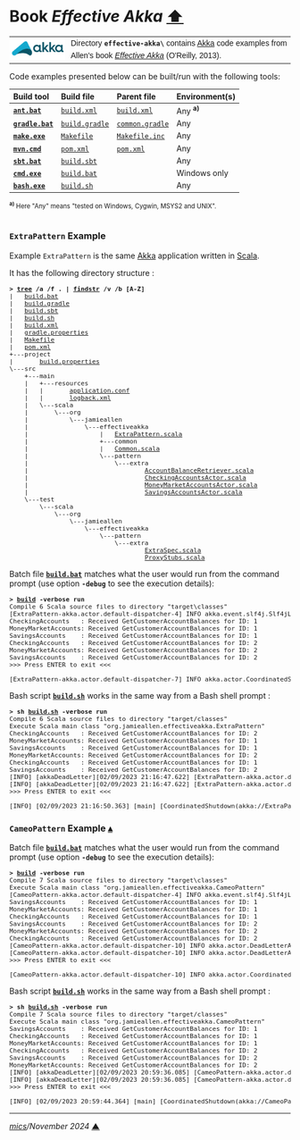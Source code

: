 # <span id="top">Book <i>Effective Akka</i></span> <span style="size:30%;"><a href="../README.md">⬆</a></span>

<table style="font-family:Helvetica,Arial;line-height:1.6;">
  <tr>
  <td style="border:0;padding:0 10px 0 0;min-width:100px;"><a href="https://akka.io/"><img style="border:0;" src="../docs/images/akka.svg" width="100" alt="Akka project"/></a></td>
  <td style="border:0;padding:0;vertical-align:text-top;">Directory <strong><code>effective-akka\</code></strong> contains <a href="https://akka.io/" alt="Akka">Akka</a> code examples from Allen's book <a href="https://www.oreilly.com/library/view/effective-akka/9781449360061/"><i>Effective Akka</i></a> (O'Reilly, 2013).
  </td>
  </tr>
</table>

Code examples presented below can be built/run with the following tools:

| Build&nbsp;tool | Build&nbsp;file | Parent&nbsp;file | Environment(s) |
|:----------------|:----------------|:----------------|:---------------|
| [**`ant.bat`**][apache_ant_cli] | [`build.xml`](./Chapter02/ExtraPattern/build.xml) | [`build.xml`](./build.xml) | Any <sup><b>a)</b></sup> |
| [**`gradle.bat`**][gradle_cli] | [`build.gradle`](./Chapter02/ExtraPattern/build.gradle) | [`common.gradle`](./common.gradle) | Any |
| [**`make.exe`**][make_cli] | [`Makefile`](./Chapter02/ExtraPattern/Makefile) | [`Makefile.inc`](./Makefile.inc) | Any |
| [**`mvn.cmd`**][apache_maven_cli] | [`pom.xml`](./Chapter02/ExtraPattern/pom.xml) | [`pom.xml`](./pom.xml) | Any |
| [**`sbt.bat`**][sbt_cli] | [`build.sbt`](./Chapter02/ExtraPattern/build.sbt) | &nbsp;        | Any |
| [**`cmd.exe`**][cmd_cli] | [`build.bat`](./Chapter02/ExtraPattern/build.bat) |  &nbsp;        | Windows only |
| [**`bash.exe`**][bash_cli] | [`build.sh`](./Chapter02/CameoPattern/build.sh) | | Any |
<div style="font-size:80%;">
<sup><b>a)</b></sup> Here "Any" means "tested on Windows, Cygwin, MSYS2 and UNIX".<br/>&nbsp;
</div>

### <span id="extra_pattern">`ExtraPattern` Example</span>

Example `ExtraPattern` is the same [Akka] application written in [Scala].

It has the following directory structure :

<pre style="font-size:80%;">
<b>&gt; <a href="">tree</a> /a /f . | <a href="">findstr</a> /v /b [A-Z]</b>
|   <a href="./Chapter02/ExtraPattern/build.bat">build.bat</a>
|   <a href="./Chapter02/ExtraPattern/build.gradle">build.gradle</a>
|   <a href="./Chapter02/ExtraPattern/build.sbt">build.sbt</a>
|   <a href="./Chapter02/ExtraPattern/build.sh">build.sh</a>
|   <a href="./Chapter02/ExtraPattern/build.xml">build.xml</a>
|   <a href="./Chapter02/ExtraPattern/gradle.properties">gradle.properties</a>
|   <a href="./Chapter02/ExtraPattern/Makefile">Makefile</a>
|   <a href="./Chapter02/ExtraPattern/pom.xml">pom.xml</a>
+---project
|       <a href="./Chapter02/ExtraPattern/project/build.properties">build.properties</a>
\---src
    +---main
    |   +---resources
    |   |       <a href="./Chapter02/ExtraPattern/src/main/resources/application.conf">application.conf</a>
    |   |       <a href="./Chapter02/ExtraPattern/src/main/resources/logback.xml">logback.xml</a>
    |   \---scala
    |       \---org
    |           \---jamieallen
    |               \---effectiveakka
    |                   |   <a href="./Chapter02/ExtraPattern/src/main/scala/org/jamieallen/effectiveakka/ExtraPattern.scala">ExtraPattern.scala</a>
    |                   +---common
    |                   |   <a href="./Chapter02/ExtraPattern/src/main/scala/org/jamieallen/effectiveakka/common/Common.scala">Common.scala</a>
    |                   \---pattern
    |                       \---extra
    |                               <a href="./Chapter02/ExtraPattern/src/main/scala/org/jamieallen/effectiveakka/pattern/extra/AccountBalanceRetriever.scala">AccountBalanceRetriever.scala</a>
    |                               <a href="./Chapter02/ExtraPattern/src/main/scala/org/jamieallen/effectiveakka/pattern/extra/CheckingAccountsActor.scala">CheckingAccountsActor.scala</a>
    |                               <a href="./Chapter02/ExtraPattern/src/main/scala/org/jamieallen/effectiveakka/pattern/extra/MoneyMarketAccountsActor.scala">MoneyMarketAccountsActor.scala</a>
    |                               <a href="./Chapter02/ExtraPattern/src/main/scala/org/jamieallen/effectiveakka/pattern/extra/SavingsAccountsActor.scala">SavingsAccountsActor.scala</a>
    \---test
        \---scala
            \---org
                \---jamieallen
                    \---effectiveakka
                        \---pattern
                            \---extra
                                    <a href="./Chapter02/ExtraPattern/src/test/scala/org/jamieallen/effectiveakka/pattern/extra/ExtraSpec.scala">ExtraSpec.scala</a>
                                    <a href="./Chapter02/ExtraPattern/src/test/scala/org/jamieallen/effectiveakka/pattern/extra/ProxyStubs.scala">ProxyStubs.scala</a>
</pre>

Batch file [**`build.bat`**](./Chapter02/ExtraPattern/build.bat) matches what the user would run from the command prompt (use option **`-debug`** to see the execution details):

<pre style="font-size:80%;">
<b>&gt; <a href="./Chapter02/ExtraPattern/build.bat">build</a> -verbose run</b>
Compile 6 Scala source files to directory "target\classes"
[ExtraPattern-akka.actor.default-dispatcher-4] INFO akka.event.slf4j.Slf4jLogger - Slf4jLogger started
CheckingAccounts   : Received GetCustomerAccountBalances for ID: 1
MoneyMarketAccounts: Received GetCustomerAccountBalances for ID: 1
SavingsAccounts    : Received GetCustomerAccountBalances for ID: 1
CheckingAccounts   : Received GetCustomerAccountBalances for ID: 2
MoneyMarketAccounts: Received GetCustomerAccountBalances for ID: 2
SavingsAccounts    : Received GetCustomerAccountBalances for ID: 2
>>> Press ENTER to exit <<<
&nbsp;
[ExtraPattern-akka.actor.default-dispatcher-7] INFO akka.actor.CoordinatedShutdown - Running CoordinatedShutdown with reason [ActorSystemTerminateReason]
</pre>

Bash script [**`build.sh`**](./Chapter02/ExtraPattern/build.sh) works in the same way from a Bash shell prompt :

<pre style="font-size:80%;">
<b>&gt; sh <a href="./Chapter02/ExtraPattern/build.sh">build.sh</a> -verbose run</b>
Compile 6 Scala source files to directory "target/classes"
Execute Scala main class "org.jamieallen.effectiveakka.ExtraPattern"
CheckingAccounts   : Received GetCustomerAccountBalances for ID: 2
MoneyMarketAccounts: Received GetCustomerAccountBalances for ID: 1
SavingsAccounts    : Received GetCustomerAccountBalances for ID: 1
MoneyMarketAccounts: Received GetCustomerAccountBalances for ID: 2
CheckingAccounts   : Received GetCustomerAccountBalances for ID: 1
SavingsAccounts    : Received GetCustomerAccountBalances for ID: 2
[INFO] [akkaDeadLetter][02/09/2023 21:16:47.622] [ExtraPattern-akka.actor.default-dispatcher-7] [akka://ExtraPattern/deadLetters] Message [org.jamieallen.effectiveakka.common.AccountBalances] from Actor[akka://ExtraPattern/user/extra-retriever/$b#1994845275] to Actor[akka://ExtraPattern/deadLetters] was not delivered. [1] dead letters encountered. If this is not an expected behavior then Actor[akka://ExtraPattern/deadLetters] may have terminated unexpectedly. This logging can be turned off or adjusted with configuration settings 'akka.log-dead-letters' and 'akka.log-dead-letters-during-shutdown'.
[INFO] [akkaDeadLetter][02/09/2023 21:16:47.622] [ExtraPattern-akka.actor.default-dispatcher-7] [akka://ExtraPattern/deadLetters] Message [org.jamieallen.effectiveakka.common.AccountBalances] from Actor[akka://ExtraPattern/user/extra-retriever/$a#1147423554] to Actor[akka://ExtraPattern/deadLetters] was not delivered. [2] dead letters encountered. If this is not an expected behavior then Actor[akka://ExtraPattern/deadLetters] may have terminated unexpectedly. This logging can be turned off or adjusted with configuration settings 'akka.log-dead-letters' and 'akka.log-dead-letters-during-shutdown'.
>>> Press ENTER to exit <<<
&nbsp;
[INFO] [02/09/2023 21:16:50.363] [main] [CoordinatedShutdown(akka://ExtraPattern)] Running CoordinatedShutdown with reason [ActorSystemTerminateReason]
</pre>

### <span id="cameo_pattern">`CameoPattern` Example</span> [**&#x25B4;**](#top)

Batch file [**`build.bat`**](./Chapter02/CameoPattern/build.bat) matches what the user would run from the command prompt (use option **`-debug`** to see the execution details):

<pre style="font-size:80%;">
<b>&gt; <a href="./Chapter02/CameoPattern/build.bat">build</a> -verbose run</b>
Compile 7 Scala source files to directory "target\classes"
Execute Scala main class "org.jamieallen.effectiveakka.CameoPattern"
[CameoPattern-akka.actor.default-dispatcher-4] INFO akka.event.slf4j.Slf4jLogger - Slf4jLogger started
SavingsAccounts    : Received GetCustomerAccountBalances for ID: 1
MoneyMarketAccounts: Received GetCustomerAccountBalances for ID: 1
CheckingAccounts   : Received GetCustomerAccountBalances for ID: 1
SavingsAccounts    : Received GetCustomerAccountBalances for ID: 2
MoneyMarketAccounts: Received GetCustomerAccountBalances for ID: 2
CheckingAccounts   : Received GetCustomerAccountBalances for ID: 2
[CameoPattern-akka.actor.default-dispatcher-10] INFO akka.actor.DeadLetterActorRef -  akkaDeadLetter Message [org.jamieallen.effectiveakka.common.AccountBalances] from Actor[akka://CameoPattern/user/extra-retriever/cameo-message-handler-1#-946328889] to Actor[akka://CameoPattern/deadLetters] was not delivered. [1] dead letters encountered. If this is not an expected behavior then Actor[akka://CameoPattern/deadLetters] may have terminated unexpectedly. This logging can be turned off or adjusted with configuration settings 'akka.log-dead-letters' and 'akka.log-dead-letters-during-shutdown'.
[CameoPattern-akka.actor.default-dispatcher-10] INFO akka.actor.DeadLetterActorRef -  akkaDeadLetter Message [org.jamieallen.effectiveakka.common.AccountBalances] from Actor[akka://CameoPattern/user/extra-retriever/cameo-message-handler-2#162633198] to Actor[akka://CameoPattern/deadLetters] was not delivered. [2] dead letters encountered. If this is not an expected behavior then Actor[akka://CameoPattern/deadLetters] may have terminated unexpectedly. This logging can be turned off or adjusted with configuration settings 'akka.log-dead-letters' and 'akka.log-dead-letters-during-shutdown'.
>>> Press ENTER to exit <<<
&nbsp;
[CameoPattern-akka.actor.default-dispatcher-10] INFO akka.actor.CoordinatedShutdown - Running CoordinatedShutdown with reason [ActorSystemTerminateReason]
</pre>

Bash script [**`build.sh`**](./Chapter02/CameoPattern/build.sh) works in the same way from a Bash shell prompt :

<pre style="font-size:80%;">
<b>&gt; sh <a href=".//Chapter02/CameoPattern/build.sh">build.sh</a> -verbose run</b>
Compile 7 Scala source files to directory "target/classes"
Execute Scala main class "org.jamieallen.effectiveakka.CameoPattern"
SavingsAccounts    : Received GetCustomerAccountBalances for ID: 1
CheckingAccounts   : Received GetCustomerAccountBalances for ID: 1
MoneyMarketAccounts: Received GetCustomerAccountBalances for ID: 1
CheckingAccounts   : Received GetCustomerAccountBalances for ID: 2
SavingsAccounts    : Received GetCustomerAccountBalances for ID: 2
MoneyMarketAccounts: Received GetCustomerAccountBalances for ID: 2
[INFO] [akkaDeadLetter][02/09/2023 20:59:36.085] [CameoPattern-akka.actor.default-dispatcher-9] [akka://CameoPattern/deadLetters] Message [org.jamieallen.effectiveakka.common.AccountBalances] from Actor[akka://CameoPattern/user/extra-retriever/cameo-message-handler-2#900144580] to Actor[akka://CameoPattern/deadLetters] was not delivered. [1] dead letters encountered. If this is not an expected behavior then Actor[akka://CameoPattern/deadLetters] may have terminated unexpectedly. This logging can be turned off or adjusted with configuration settings 'akka.log-dead-letters' and 'akka.log-dead-letters-during-shutdown'.
[INFO] [akkaDeadLetter][02/09/2023 20:59:36.085] [CameoPattern-akka.actor.default-dispatcher-9] [akka://CameoPattern/deadLetters] Message [org.jamieallen.effectiveakka.common.AccountBalances] from Actor[akka://CameoPattern/user/extra-retriever/cameo-message-handler-1#-203518532] to Actor[akka://CameoPattern/deadLetters] was not delivered. [2] dead letters encountered. If this is not an expected behavior then Actor[akka://CameoPattern/deadLetters] may have terminated unexpectedly. This logging can be turned off or adjusted with configuration settings 'akka.log-dead-letters' and 'akka.log-dead-letters-during-shutdown'.
>>> Press ENTER to exit <<<
&nbsp;
[INFO] [02/09/2023 20:59:44.364] [main] [CoordinatedShutdown(akka://CameoPattern)] Running CoordinatedShutdown with reason [ActorSystemTerminateReason]
</pre>

***

*[mics](https://lampwww.epfl.ch/~michelou/)/November 2024* [**&#9650;**](#top)
<span id="bottom">&nbsp;</span>

<!-- link refs -->

[akka]: https://akka.io/
[apache_ant_cli]: https://ant.apache.org/manual/running.html
[apache_maven_cli]: https://maven.apache.org/ref/current/maven-embedder/cli.html
[bash_cli]: https://www.man7.org/linux/man-pages/man1/bash.1.html
[book_allen]: https://www.oreilly.com/library/view/effective-akka/9781449360061/
[cmd_cli]: https://learn.microsoft.com/en-us/windows-server/administration/windows-commands/cmd
[gradle_cli]: https://docs.gradle.org/current/userguide/command_line_interface.html
[sbt_cli]: https://www.scala-sbt.org/1.x/docs/Command-Line-Reference.html
[make_cli]: https://ftp.gnu.org/old-gnu/Manuals/make-3.79.1/html_node/make_86.html
[scala]: https://www.scala-lang.org/
